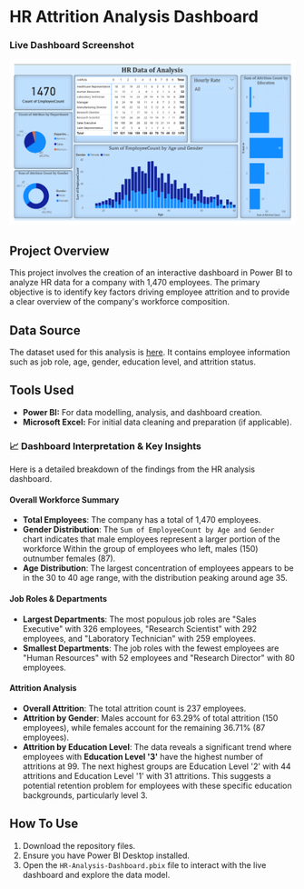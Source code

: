 # HR Attrition Analysis Dashboard

### Live Dashboard Screenshot
![Dashboard Screenshot](HR-Dashboard.png)

## Project Overview

This project involves the creation of an interactive dashboard in Power BI to analyze HR data for a company with 1,470 employees. The primary objective is to identify key factors driving employee attrition and to provide a clear overview of the company's workforce composition.

## Data Source

The dataset used for this analysis is [here](https://github.com/sriks023/Power-BI-HR-Attrition-Analysis/blob/main/HR%20Analytics%20Data_Exp11%20(2).csv). It contains employee information such as job role, age, gender, education level, and attrition status.

## Tools Used

* **Power BI:** For data modelling, analysis, and dashboard creation.
* **Microsoft Excel:** For initial data cleaning and preparation (if applicable).

### 📈 Dashboard Interpretation & Key Insights

Here is a detailed breakdown of the findings from the HR analysis dashboard.

#### **Overall Workforce Summary**
* **Total Employees**: The company has a total of 1,470 employees.
* **Gender Distribution**: The `Sum of EmployeeCount by Age and Gender` chart indicates that male employees represent a larger portion of the workforce Within the group of employees who left, males (150) outnumber females (87).
* **Age Distribution**: The largest concentration of employees appears to be in the 30 to 40 age range, with the distribution peaking around age 35.

#### **Job Roles & Departments**
* **Largest Departments**: The most populous job roles are "Sales Executive" with 326 employees, "Research Scientist" with 292 employees, and "Laboratory Technician" with 259 employees.
* **Smallest Departments**: The job roles with the fewest employees are "Human Resources" with 52 employees and "Research Director" with 80 employees.

#### **Attrition Analysis**
* **Overall Attrition**: The total attrition count is 237 employees.
* **Attrition by Gender**: Males account for 63.29% of total attrition (150 employees), while females account for the remaining 36.71% (87 employees).
* **Attrition by Education Level**: The data reveals a significant trend where employees with **Education Level '3'** have the highest number of attritions at 99. The next highest groups are Education Level '2' with 44 attritions and Education Level '1' with 31 attritions. This suggests a potential retention problem for employees with these specific education backgrounds, particularly level 3.

## How To Use

1.  Download the repository files.
2.  Ensure you have Power BI Desktop installed.
3.  Open the `HR-Analysis-Dashboard.pbix` file to interact with the live dashboard and explore the data model.
